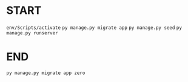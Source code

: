 # START
`env/Scripts/activate`
`py manage.py migrate app`
`py manage.py seed`
`py manage.py runserver`

# END
`py manage.py migrate app zero`